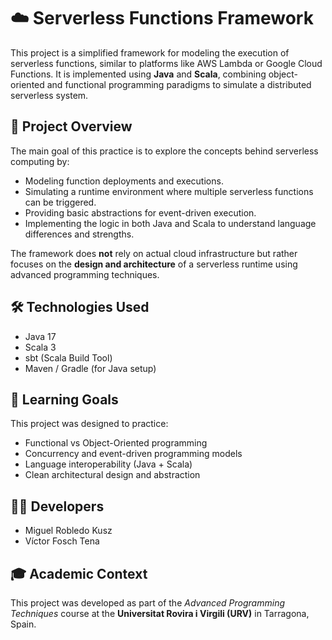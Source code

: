 # ☁️ Serverless Functions Framework

This project is a simplified framework for modeling the execution of serverless functions, similar to platforms like AWS Lambda or Google Cloud Functions. It is implemented using **Java** and **Scala**, combining object-oriented and functional programming paradigms to simulate a distributed serverless system.

## 🚀 Project Overview

The main goal of this practice is to explore the concepts behind serverless computing by:

- Modeling function deployments and executions.
- Simulating a runtime environment where multiple serverless functions can be triggered.
- Providing basic abstractions for event-driven execution.
- Implementing the logic in both Java and Scala to understand language differences and strengths.

The framework does **not** rely on actual cloud infrastructure but rather focuses on the **design and architecture** of a serverless runtime using advanced programming techniques.

## 🛠️ Technologies Used

- Java 17
- Scala 3
- sbt (Scala Build Tool)
- Maven / Gradle (for Java setup)

## 🧠 Learning Goals

This project was designed to practice:

- Functional vs Object-Oriented programming
- Concurrency and event-driven programming models
- Language interoperability (Java + Scala)
- Clean architectural design and abstraction

## 👨‍💻 Developers

- Miguel Robledo Kusz  
- Víctor Fosch Tena

## 🎓 Academic Context

This project was developed as part of the *Advanced Programming Techniques* course at the **Universitat Rovira i Virgili (URV)** in Tarragona, Spain.
